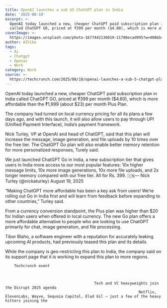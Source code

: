 ```yaml
---
title: OpenAI launches a sub $5 ChatGPT plan in India
date: '2025-08-19'
excerpt: >-
  OpenAI today launched a new, cheaper ChatGPT paid subscription plan in India
  called ChatGPT GO, priced at ₹399 per month ($4.60), which is more afford...
coverImage: >-
  https://images.unsplash.com/photo-1677442136019-21780ecad995?w=400&h=200&fit=crop&auto=format
author: AIVibe
tags:
  - Ai
  - Chatgpt
  - Openai
  - Work
category: Work
source: >-
  https://techcrunch.com/2025/08/18/openai-launches-a-sub-5-chatgpt-plan-in-india/
---
```

OpenAI today launched a new, cheaper ChatGPT paid subscription plan in India called ChatGPT GO, priced at ₹399 per month ($4.60), which is more affordable than the ₹1,999 (about $23) per month Plus Plan.

The company had turned on local currency pricing for all its plans a few days ago, and with this launch, it will also allow users to pay through UPI (Unified Payment Interface), India’s payment framework.


	
	




	
	



Nick Turley, VP at OpenAI and head of ChatGPT, said that this plan will increase the message, image generation, and file uploads by 10 times over the free tier. The ChatGPT Go plan will also enable better memory retention for more personalized responses, Turely said.


We just launched ChatGPT Go in India, a new subscription tier that gives users in India more access to our most popular features: 10x higher message limits, 10x more image generations, 10x more file uploads, and 2x longer memory compared with our free tier. All for Rs. 399. 🇮🇳— Nick Turley (@nickaturley) August 19, 2025


“Making ChatGPT more affordable has been a key ask from users! We’re rolling out Go in India first and will learn from feedback before expanding to other countries,” Turley said.

From a currency conversion standpoint, the Plus plan was higher than $20 for Indian users when offered in local currency. The new Go plan offers a more affordable alternative to people who are looking to use ChatGPT primarily for chat, image generation, and file processing.

Tibor Blaho, a software engineer with a reputation for accurately leaking upcoming AI products, had previously teased this plan and its details. 

While the company is geo-restricting this plan to India, the company said on its support page that it is working to expand this plan to more regions. 

	
		
					
		Techcrunch event
		
			
				
											Tech and VC heavyweights join the Disrupt 2025 agenda
																Netflix, ElevenLabs, Wayve, Sequoia Capital, Elad Gil — just a few of the heavy hitters joining the
